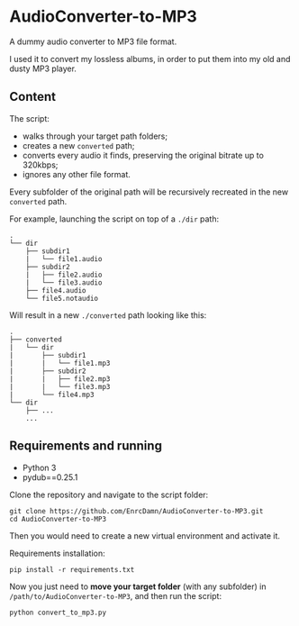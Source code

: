 # AudioConverter-to-MP3

A dummy audio converter to MP3 file format. 

I used it to convert my lossless albums, in order to put them into my old and dusty MP3 player.

## Content
The script:
* walks through your target path folders;
* creates a new `converted` path;
* converts every audio it finds, preserving the original bitrate up to 320kbps;
* ignores any other file format.

Every subfolder of the original path will be recursively recreated in the new `converted` path.

For example, launching the script on top of a `./dir` path:
```
.
└── dir
    ├── subdir1
    |   └── file1.audio
    ├── subdir2
    |   ├── file2.audio
    |   └── file3.audio
    ├── file4.audio
    └── file5.notaudio
```
Will result in a new `./converted` path looking like this:
```
.
├── converted
|   └── dir
|       ├── subdir1
|       |   └── file1.mp3
|       ├── subdir2
|       |   ├── file2.mp3
|       |   └── file3.mp3
|       └── file4.mp3
└── dir
    ├── ...
    ...
```

## Requirements and running
* Python 3
* pydub==0.25.1

Clone the repository and navigate to the script folder:

```
git clone https://github.com/EnrcDamn/AudioConverter-to-MP3.git
cd AudioConverter-to-MP3
```
Then you would need to create a new virtual environment and activate it.

Requirements installation:
```
pip install -r requirements.txt
```

Now you just need to __move your target folder__ (with any subfolder) in `/path/to/AudioConverter-to-MP3`, and then run the script:

```
python convert_to_mp3.py
```
